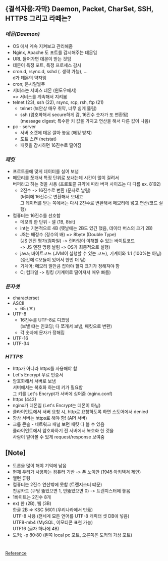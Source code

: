 ## {결석자용:자막} Daemon, Packet, CharSet, SSH, HTTPS 그리고 라떼는?

### _데몬(Daemon)_

- OS 에서 계속 지켜보고 관리해줌
- Nginx, Apache 도 포트를 감시해주는 데몬임
- URL 들어가면 데몬이 받는 것임
- 데몬이 특정 포트, 특정 프로세스 감시
- cron.d, rsync.d, sshd (. 생략 가능), ... <br/>
  d가 데몬의 약자임
- cron; 분시일월주
- 서비스는 서비스 데몬 (윈도우에서) <br/>
  => 서비스를 계속해서 지켜봄
- telnet (23), ssh (22), rsync, rcp, rsh, ftp (21)
  - telnet (보안상 매우 취약, 너무 쉽게 뚫림)
  - ssh (암호화해서 secure하게 감, 16진수 숫자가 또 변환됨) <br/>
    (message digest; 특수한 키 값을 가지고 연산을 해서 다른 값이 나옴)
- pc - server
  - 서버 소켓에 데몬 깔아 놓음 (해킹 방지)
  - 포트 스캔 (netstat)
  - 패킷을 감시하면 16진수로 떨어짐

### _패킷_

- 프르토콜에 맞게 데이터를 실어 보냄
- 메모리를 쪼개서 특정 단위로 보내는데 시간이 많이 걸려서 <br/>
  버퍼라고 하는 것을 사용 (프로토콜 규약에 따라 버퍼 사이즈는 다 다름 ex. 8192)
  - 2진수 -> 16진수로 변환 (문자로 날림) <br/>
    (버퍼에 16진수로 변환해서 보내고 <br/>
    그 데이터를 받는 쪽에서는 다시 2진수로 변환해서 메모리에 넣고 연산/코드 실행)
- 컴퓨터는 16진수를 선호함
  - 메모리 한 단위 - 셀 (1B, 8bit)
  - int는 기본적으로 4B (옛날에는 2B도 있긴 했음, 데이터 버스의 크기 2B)
  - JS는 배정수 (정수의 배) => 8byte (Double Type) <br/>
    (JS 엔진 평가(컴파일) -> 런타임이 이해할 수 있는 바이트코드 <br/>
    -> JS 엔진 명령 날림 -> OS가 최종적으로 실행)
  - java; 바이트코드 (JVM이 실행할 수 있는 코드), 기계어와 1:1 (100%는 아님) <br/>
    (중간에 C모듈이 있어서 한번 더 탐)
  - 기계어; 메모리 얼만큼 잡아야 할지 크기가 정해져야 함
  - C; 컴파일 -> 링킹 (기계어로 떨어져서 매우 빠름)

### _문자셋_

- characterset
- ASCII
  - 65 ('A')
- UTF-8
  - 16진수를 UTF-8로 디코딩 <br/>
    (보낼 떄는 인코딩; 다 쪼개서 보냄, 패킷으로 변환)
  - 각 숫자에 문자가 정해짐
- UTF-16
- UTF-34

### _HTTPS_

- http가 아니라 https를 사용해야 함
- Let's Encrypt 무료 인증서
- 암호화해서 서버로 보냄 <br/>
  서버에서는 복호화 하는데 키가 필요함 <br/>
  그 키를 Let's Encrypt가 서버에 심어줌 (nginx.conf)
- https (443)
- nginx가 데몬임 (Let's Encrypt는 데몬이 아님)
- 클라이언트에서 서버 요청 시, http로 요청하도록 하면 스토어에서 denied
- 항상 서버는 https로 해야 함! (API 서버)
- 크롬 콘솔 - 네트워크 패널 보면 패킷 다 볼 수 있음 <br/>
  클라이언트에서 암호화하기 전 서버에서 복호화 한 것을 <br/>
  사람이 알아볼 수 있게 request/response 보여줌

## [Note]

- 토론을 많이 해야 기억에 남음
- 현재 우리가 사용하는 컴퓨터 기반 -> 폰 노이만 (1945 아키텍쳐 제안)
- 앨런 튜링
- 컴퓨터는 2진수 연산밖에 못함 (트랜지스터 떄문) <br/>
  천공카드 (구멍 뚫었으면 1, 안뚫었으면 0) -> 트랜지스터에 놓음
- 1바이트는 2진수 8개
- ex) 한 (2B), 뷐 (3B) <br/>
  한글 2B => KSC 5601 (우리나라에서 만듦) <br/>
  UTF-8 사용 (전세계 모든 언어를 UTF-8 캐릭터 셋 DB에 넣음) <br/>
  UTF8-mb4 (MySQL, 이모티콘 표현 가능) <br/>
  UTF16 (글자 하나에 4B)
- 도커; -p 80:80 (왼쪽 local pc 포트, 오른쪽은 도커의 가상 포트)

#

[Reference](https://www.youtube.com/watch?v=850rwqd0rmk&list=PLEOnZ6GeucBXxALyjhnC-kwXdHelCPfEx&index=2)
